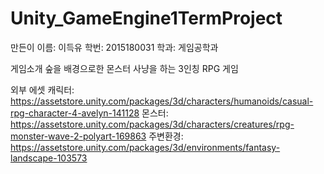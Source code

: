 # Unity_GameEngine1TermProject
만든이
이름: 이득유 학번: 2015180031 학과: 게임공학과

게임소개
숲을 배경으로한 몬스터 사냥을 하는 3인칭 RPG 게임

외부 에셋
캐릭터: https://assetstore.unity.com/packages/3d/characters/humanoids/casual-rpg-character-4-avelyn-141128
몬스터: https://assetstore.unity.com/packages/3d/characters/creatures/rpg-monster-wave-2-polyart-169863
주변환경: https://assetstore.unity.com/packages/3d/environments/fantasy-landscape-103573
